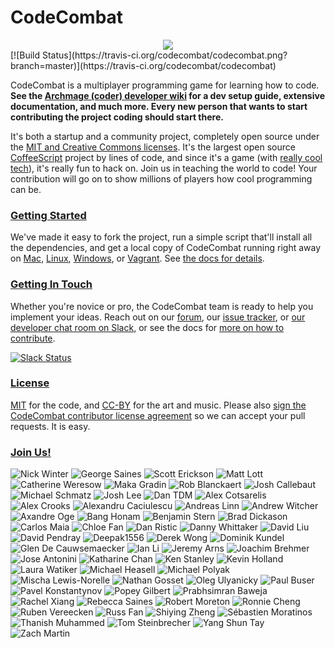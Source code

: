# CodeCombat

<div style="text-align:center">
  <a href="http://codecombat.com/">
    <img src ="https://dl.dropboxusercontent.com/u/138899/GitHub%20Wikis/readme_00.png" />
  </a>
</div>
[![Build Status](https://travis-ci.org/codecombat/codecombat.png?branch=master)](https://travis-ci.org/codecombat/codecombat)

CodeCombat is a multiplayer programming game for learning how to code.
**See the [Archmage (coder) developer wiki](../../wiki/Archmage-Home) for a dev
setup guide, extensive documentation, and much more. Every new person that wants
to start contributing the project coding should start there.**

It's both a startup and a community project, completely open source under the
[MIT and Creative Commons licenses](http://codecombat.com/legal). It's the
largest open source [CoffeeScript](http://coffeescript.org/) project by lines of
code, and since it's a game (with [really cool tech](../../wiki/Third-party-software-and-services)),
it's really fun to hack on. Join us in teaching the world to code! Your
contribution will go on to show millions of players how cool programming can be.

### [Getting Started](../../wiki/Dev-Setup:-General-Information)

We've made it easy to fork the project, run a simple script that'll install all
the dependencies, and get a local copy of CodeCombat running right away on
[Mac](../../wiki/Dev-Setup:-Mac), [Linux](../../wiki/Dev-Setup:-Linux),
[Windows](../../wiki/Dev-Setup:-Windows), or [Vagrant](../../wiki/Dev-Setup:-Vagrant).
See [the docs for details](../../wiki/Dev-Setup:-General-Information).

### [Getting In Touch](../../wiki/Developer-organization)

Whether you're novice or pro, the CodeCombat team is ready to help you implement
your ideas. Reach out on our [forum](http://discourse.codecombat.com), our
[issue tracker](../../issues), or
[our developer chat room on Slack](https://coco-slack-invite.herokuapp.com/), or
see the docs for [more on how to contribute](../../wiki/Developer-organization).

[![Slack Status](https://coco-slack-invite.herokuapp.com/badge.svg)](https://coco-slack-invite.herokuapp.com/)

### [License](LICENSE)

[MIT](LICENSE) for the code, and [CC-BY](http://codecombat.com/legal) for the
art and music. Please also
[sign the CodeCombat contributor license agreement](http://codecombat.com/cla)
so we can accept your pull requests. It is easy.

### [Join Us!](http://blog.codecombat.com/why-you-should-open-source-your-startup)

![Nick Winter](http://codecombat.com/images/pages/about/nick_small.png "Nick Winter")
![George Saines](http://codecombat.com/images/pages/about/george_small.png "George Saines")
![Scott Erickson](http://codecombat.com/images/pages/about/scott_small.png "Scott Erickson")
![Matt Lott](http://codecombat.com/images/pages/about/matt_small.png "Matt Lott")
![Catherine Weresow](http://codecombat.com/images/pages/about/cat_small.png "Catherine Weresow")
![Maka Gradin](https://dl.dropboxusercontent.com/u/138899/GitHub%20Wikis/avatars/Maka%20Gradin/maka_gradin_100.png "Maka Gradin")
![Rob Blanckaert](https://dl.dropboxusercontent.com/u/138899/GitHub%20Wikis/avatars/Rob%20Blanckaert/rob_blanckaert_100.png "Rob Blanckaert")
![Josh Callebaut](https://dl.dropboxusercontent.com/u/138899/GitHub%20Wikis/avatars/Josh%20Callebaut/josh_callebaut_100.png "Josh Callebaut")
![Michael Schmatz](http://codecombat.com/images/pages/about/michael_small.png "Michael Schmatz")
![Josh Lee](http://codecombat.com/images/pages/about/josh_small.png "Josh Lee")
![Dan TDM](https://dl.dropboxusercontent.com/u/138899/GitHub%20Wikis/avatars/Dan_TDM/dan_tdm_100.png "Dan TDM")
![Alex Cotsarelis](https://dl.dropboxusercontent.com/u/138899/GitHub%20Wikis/avatars/Alex%20Cotsarelis/alex_100.png "Alex Cotsarelis")
![Alex Crooks](https://dl.dropboxusercontent.com/u/138899/GitHub%20Wikis/avatars/Alex%20Crooks/alex_100.png "Alex Crooks")
![Alexandru Caciulescu](https://dl.dropboxusercontent.com/u/138899/GitHub%20Wikis/avatars/Alexandru%20Caciulescu/alexandru_100.png "Alexandru Caciulescu")
![Andreas Linn](https://dl.dropboxusercontent.com/u/138899/GitHub%20Wikis/avatars/Andreas%20Linn/andreas_100.png "Andreas Linn")
![Andrew Witcher](https://dl.dropboxusercontent.com/u/138899/GitHub%20Wikis/avatars/Andrew%20Witcher/andrew_100.png "Andrew Witcher")
![Axandre Oge](https://dl.dropboxusercontent.com/u/138899/GitHub%20Wikis/avatars/Axandre%20Oge/axandre_100.png "Axandre Oge")
![Bang Honam](https://dl.dropboxusercontent.com/u/138899/GitHub%20Wikis/avatars/Bang%20Honam/bang_100.png "Bang Honam")
![Benjamin Stern](https://dl.dropboxusercontent.com/u/138899/GitHub%20Wikis/avatars/Benjamin%20Stern/benjamin_100.png "Benjamin Stern")
![Brad Dickason](https://dl.dropboxusercontent.com/u/138899/GitHub%20Wikis/avatars/Brad%20Dickason/brad_100.png "Brad Dickason")
![Carlos Maia](https://dl.dropboxusercontent.com/u/138899/GitHub%20Wikis/avatars/Carlos%20Maia/carlos_maia_100.png "Carlos Maia")
![Chloe Fan](https://dl.dropboxusercontent.com/u/138899/GitHub%20Wikis/avatars/Chloe%20Fan/chloe_100.png "Chloe Fan")
![Dan Ristic](https://dl.dropboxusercontent.com/u/138899/GitHub%20Wikis/avatars/Dan%20Ristic/dan_100.png "Dan Ristic")
![Danny Whittaker](https://dl.dropboxusercontent.com/u/138899/GitHub%20Wikis/avatars/Danny%20Whittaker/danny_100.png "Danny Whittaker")
![David Liu](https://dl.dropboxusercontent.com/u/138899/GitHub%20Wikis/avatars/David%20Liu/david_liu_100.png "David Liu")
![David Pendray](https://dl.dropboxusercontent.com/u/138899/GitHub%20Wikis/avatars/David%20Pendray/david_100.png "David Pendray")
![Deepak1556](https://dl.dropboxusercontent.com/u/138899/GitHub%20Wikis/avatars/Deepak1556/deepak_100.png "Deepak1556")
![Derek Wong](https://dl.dropboxusercontent.com/u/138899/GitHub%20Wikis/avatars/Derek%20Wong/derek_100.png "Derek Wong")
![Dominik Kundel](https://dl.dropboxusercontent.com/u/138899/GitHub%20Wikis/avatars/Dominik%20Kundel/dominik_k_100.png "Dominik Kundel")
![Glen De Cauwsemaecker](https://dl.dropboxusercontent.com/u/138899/GitHub%20Wikis/avatars/Glen%20de%20Cauwsemaecker/glen_100.png "Glen De Cauwsemaecker")
![Ian Li](https://dl.dropboxusercontent.com/u/138899/GitHub%20Wikis/avatars/Ian%20Li/ian_100.png "Ian Li")
![Jeremy Arns](https://dl.dropboxusercontent.com/u/138899/GitHub%20Wikis/avatars/Jeremy%20Arns/jeremy_100.png "Jeremy Arns")
![Joachim Brehmer](https://dl.dropboxusercontent.com/u/138899/GitHub%20Wikis/avatars/Joachim%20Brehmer/joachim_100.png "Joachim Brehmer")
![Jose Antonini](https://dl.dropboxusercontent.com/u/138899/GitHub%20Wikis/avatars/Jose%20Antonini/jose_antonini_100.png "Jose Antonini")
![Katharine Chan](https://dl.dropboxusercontent.com/u/138899/GitHub%20Wikis/avatars/Katharine%20Chan/katharine_100.png "Katharine Chan")
![Ken Stanley](https://dl.dropboxusercontent.com/u/138899/GitHub%20Wikis/avatars/Ken%20Stanley/ken_100.png "Ken Stanley")
![Kevin Holland](https://dl.dropboxusercontent.com/u/138899/GitHub%20Wikis/avatars/Kevin%20Holland/kevin_100.png "Kevin Holland")
![Laura Watiker](https://dl.dropboxusercontent.com/u/138899/GitHub%20Wikis/avatars/Laura%20Watiker/laura_100.png "Laura Watiker")
![Michael Heasell](https://dl.dropboxusercontent.com/u/138899/GitHub%20Wikis/avatars/Michael%20Heasell/michael_100.png "Michael Heasell")
![Michael Polyak](https://dl.dropboxusercontent.com/u/138899/GitHub%20Wikis/avatars/Michael%20Polyak/michael_100.png "Michael Polyak")
![Mischa Lewis-Norelle](https://dl.dropboxusercontent.com/u/138899/GitHub%20Wikis/avatars/Mischa%20Lewis-Norelle/mischa_100.png "Mischa Lewis-Norelle")
![Nathan Gosset](https://dl.dropboxusercontent.com/u/138899/GitHub%20Wikis/avatars/Nathan%20Gosset/nathan_100.png "Nathan Gosset")
![Oleg Ulyanicky](https://dl.dropboxusercontent.com/u/138899/GitHub%20Wikis/avatars/Oleg%20Ulyanickiy/oleg_100.png "Oleg Ulyanicky")
![Paul Buser](https://dl.dropboxusercontent.com/u/138899/GitHub%20Wikis/avatars/Paul%20Buser/paul_100.png "Paul Buser")
![Pavel Konstantynov](https://dl.dropboxusercontent.com/u/138899/GitHub%20Wikis/avatars/Pavel%20Konstantinov/pavel_100.png "Pavel Konstantynov")
![Popey Gilbert](https://dl.dropboxusercontent.com/u/138899/GitHub%20Wikis/avatars/Popey%20Gilbert/popey_100.png "Popey Gilbert")
![Prabhsimran Baweja](https://dl.dropboxusercontent.com/u/138899/GitHub%20Wikis/avatars/Prabhsimran%20Baweja/prabhsimran_100.png "Prabhsimran Baweja")
![Rachel Xiang](https://dl.dropboxusercontent.com/u/138899/GitHub%20Wikis/avatars/Rachel%20Xiang/rachel_100.png "Rachel Xiang")
![Rebecca Saines](https://dl.dropboxusercontent.com/u/138899/GitHub%20Wikis/avatars/Rebecca%20Saines/rebecca_100.png "Rebecca Saines")
![Robert Moreton](https://dl.dropboxusercontent.com/u/138899/GitHub%20Wikis/avatars/Robert%20Moreton/robert_100.png "Robert Moreton")
![Ronnie Cheng](https://dl.dropboxusercontent.com/u/138899/GitHub%20Wikis/avatars/Ronnie%20Cheng/ronnie_100.png "Ronnie Cheng")
![Ruben Vereecken](https://dl.dropboxusercontent.com/u/138899/GitHub%20Wikis/avatars/Ruben%20Vereecken/ruben_100.png "Ruben Vereecken")
![Russ Fan](https://dl.dropboxusercontent.com/u/138899/GitHub%20Wikis/avatars/Russ%20Fan/russ_100.png "Russ Fan")
![Shiying Zheng](https://dl.dropboxusercontent.com/u/138899/GitHub%20Wikis/avatars/Shying%20Zheng/shiyeng_100.png "Shiying Zheng")
![Sébastien Moratinos](https://dl.dropboxusercontent.com/u/138899/GitHub%20Wikis/avatars/Tom%20Steinbrecher/tom_100.png "Sébastien Moratinos")
![Thanish Muhammed](https://dl.dropboxusercontent.com/u/138899/GitHub%20Wikis/avatars/Thanish%20Muhammed/thanish_100.png "Thanish Muhammed")
![Tom Steinbrecher](https://dl.dropboxusercontent.com/u/138899/GitHub%20Wikis/avatars/Tom%20Steinbrecher/tom_100.png "Tom Steinbrecher")
![Yang Shun Tay](https://dl.dropboxusercontent.com/u/138899/GitHub%20Wikis/avatars/Yang%20Shun%20Tay/yang_shun_tay_100.png "Yang Shun Tay")
![Zach Martin](https://dl.dropboxusercontent.com/u/138899/GitHub%20Wikis/avatars/Zach%20Martin/zack_100.png "Zach Martin")
